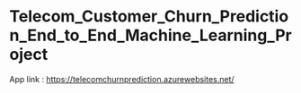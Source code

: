# Telecom_Customer_Churn_Prediction_End_to_End_Machine_Learning_Project



App link : https://telecomchurnprediction.azurewebsites.net/
